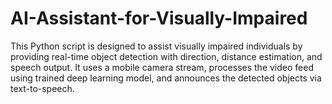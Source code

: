 # AI-Assistant-for-Visually-Impaired
This Python script is designed to assist visually impaired individuals by providing real-time object detection with direction, distance estimation, and speech output. It uses a mobile camera stream, processes the video feed using trained deep learning model, and announces the detected objects via text-to-speech.

